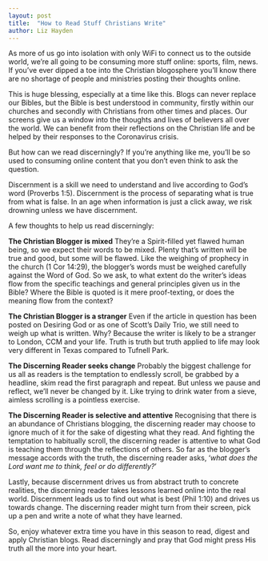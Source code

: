 ```yaml
---
layout: post
title:  "How to Read Stuff Christians Write"
author: Liz Hayden
---
```

As more of us go into isolation with only WiFi to connect us to the outside world, we’re all going to be consuming more stuff online: sports, film, news. If you’ve ever dipped a toe into the Christian blogosphere you’ll know there are no shortage of people and ministries posting their thoughts online.

This is huge blessing, especially at a time like this. Blogs can never replace our Bibles, but the Bible is best understood in community, firstly within our churches and secondly with Christians from other times and places. Our screens give us a window into the thoughts and lives of believers all over the world.  We can benefit from their reflections on the Christian life and be helped by their responses to the Coronavirus crisis.

But how can we read discerningly? If you’re anything like me, you’ll be so used to consuming online content that you don’t even think to ask the question.

Discernment is a skill we need to understand and live according to God’s word (Proverbs 1:5). Discernment is the process of separating what is true from what is false. In an age when information is just a click away, we risk drowning unless we have discernment.

A few thoughts to help us read discerningly:

**The Christian Blogger is mixed** They’re a Spirit-filled yet flawed human being, so we expect their words to be mixed. Plenty that’s written will be true and good, but some will be flawed. Like the weighing of prophecy in the church (1 Cor 14:29), the blogger’s words must be weighed carefully against the Word of God. So we ask, to what extent do the writer’s ideas flow from the specific teachings and general principles given us in the Bible? Where the Bible is quoted is it mere proof-texting, or does the meaning flow from the context?

**The Christian Blogger is a stranger** Even if the article in question has been posted on Desiring God or as one of Scott’s Daily Trio, we still need to weigh up what is written. Why? Because the writer is likely to be a stranger to London, CCM and your life. Truth is truth but truth applied to life may look very different in Texas compared to Tufnell Park.

**The Discerning Reader seeks change** Probably the biggest challenge for us all as readers is the temptation to endlessly scroll, be grabbed by a headline, skim read the first paragraph and repeat. But unless we pause and reflect, we’ll never be changed by it. Like trying to drink water from a sieve, aimless scrolling is a pointless exercise.

**The Discerning Reader is selective and attentive** Recognising that there is an abundance of Christians blogging, the discerning reader may choose to ignore much of it for the sake of digesting what they read. And fighting the temptation to habitually scroll, the discerning reader is attentive to what God is teaching them through the reflections of others. So far as the blogger’s message accords with the truth, the discerning reader asks, ‘*what does the Lord want me to think, feel or do differently?*’

Lastly, because discernment drives us from abstract truth to concrete realities, the discerning reader takes lessons learned online into the real world. Discernment leads us to find out what is best (Phil 1:10) and drives us towards change. The discerning reader might turn from their screen, pick up a pen and write a note of what they have learned.

So, enjoy whatever extra time you have in this season to read, digest and apply Christian blogs. Read discerningly and pray that God might press His truth all the more into your heart.
